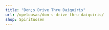```yaml
---
title: "Don;s Drive Thru Daiquiris"
url: /opelousas/don-s-drive-thru-daiquiris/
shop: Spirituosen
---
```

